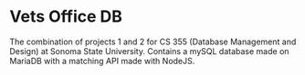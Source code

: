 # Vets Office DB
The combination of projects 1 and 2 for CS 355 (Database Management and Design) at Sonoma State University. Contains a mySQL database made on MariaDB with a matching API made with NodeJS.
